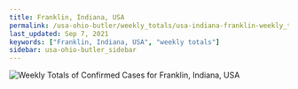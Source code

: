 ```yaml
---
title: Franklin, Indiana, USA
permalink: /usa-ohio-butler/weekly_totals/usa-indiana-franklin-weekly_totals.html
last_updated: Sep 7, 2021
keywords: ["Franklin, Indiana, USA", "weekly totals"]
sidebar: usa-ohio-butler_sidebar
---
```


![Weekly Totals of Confirmed Cases for Franklin, Indiana, USA](/covid_tracker/images/graphs/usa-indiana-franklin-weekly_totals_graph.png)

